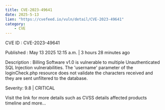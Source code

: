 ```yaml
---
title: CVE-2023-49641
date: 2025-5-13
lien: "https://cvefeed.io/vuln/detail/CVE-2023-49641"
category:
    - CVE
---
```


CVE ID : CVE-2023-49641

Published :  May 13
2025
12:15 a.m. | 3 hours
28 minutes ago

Description : Billing Software v1.0 is vulnerable to multiple Unauthenticated SQL Injection vulnerabilities. The 'username' parameter of the loginCheck.php resource does not validate the characters received and they are sent unfiltered to the database.

Severity: 9.8 | CRITICAL

Visit the link for more details
such as CVSS details
affected products
timeline
and more...

